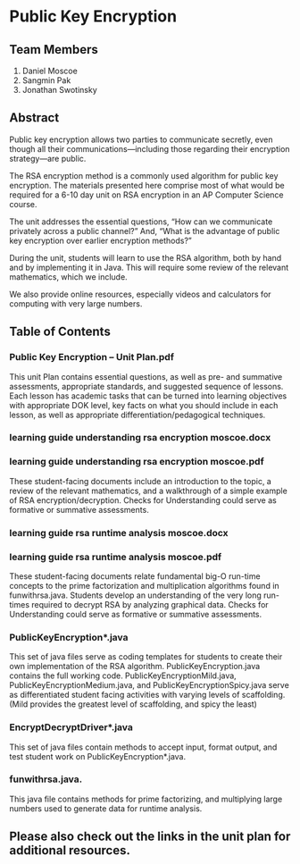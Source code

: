 # Public Key Encryption
## Team Members
1. Daniel Moscoe
2. Sangmin Pak
3. Jonathan Swotinsky

## Abstract

Public key encryption allows two parties to communicate secretly, even though all their communications—including those regarding their encryption strategy—are public. 

The RSA encryption method is a commonly used algorithm for public key encryption. The materials presented here comprise most of what would be required for a 6-10 day unit on RSA encryption in an AP Computer Science course. 

The unit addresses the essential questions, “How can we communicate privately across a public channel?” And, “What is the advantage of public key encryption over earlier encryption methods?” 

During the unit, students will learn to use the RSA algorithm, both by hand and by implementing it in Java. This will require some review of the relevant mathematics, which we include. 

We also provide online resources, especially videos and calculators for computing with very large numbers.

## Table of Contents

### Public Key Encryption – Unit Plan.pdf 
This unit Plan contains essential questions, as well as pre- and summative assessments, appropriate standards, and suggested sequence of lessons.  Each lesson has academic tasks that can be turned into learning objectives with appropriate DOK level, key facts on what you should include in each lesson, as well as appropriate differentiation/pedagogical techniques.

### learning guide understanding rsa encryption moscoe.docx
### learning guide understanding rsa encryption moscoe.pdf  
These student-facing documents include an introduction to the topic, a review of the relevant mathematics, and a walkthrough of a simple example of RSA encryption/decryption. 
Checks for Understanding could serve as formative or summative assessments.

### learning guide rsa runtime analysis moscoe.docx
### learning guide rsa runtime analysis moscoe.pdf  

These student-facing documents relate fundamental big-O run-time concepts to the prime factorization and multiplication algorithms found in funwithrsa.java. 
Students develop an understanding of the very long run-times required to decrypt RSA by analyzing graphical data. 
Checks for Understanding could serve as formative or summative assessments.

### PublicKeyEncryption*.java 
This set of java files serve as coding templates for students to create their own implementation of the RSA algorithm. 
PublicKeyEncryption.java contains the full working code. 
PublicKeyEncryptionMild.java, PublicKeyEncryptionMedium.java, and PublicKeyEncryptionSpicy.java serve as differentiated student facing activities with varying levels of scaffolding. (Mild provides the greatest level of scaffolding, and spicy the least)

### EncryptDecryptDriver*.java   
This set of java files contain methods to accept input, format output, and test student work on PublicKeyEncryption*.java.

### funwithrsa.java. 
This java file contains methods for prime factorizing, and multiplying large numbers used to generate data for runtime analysis.

## Please also check out the links in the unit plan for additional resources.
